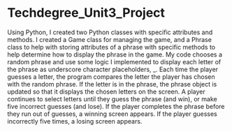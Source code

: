 # Techdegree_Unit3_Project
Using Python, I created two Python classes with specific attributes and methods. I created a Game class for managing the game, and a Phrase class to help with storing attributes of a phrase with specific methods to help determine how to display the phrase in the game.
My code chooses a random phrase and use some logic I implemented to display each letter of the phrase as underscore character placeholders, _.
Each time the player guesses a letter, the program compares the letter the player has chosen with the random phrase. If the letter is in the phrase, the phrase object is updated so that it displays the chosen letters on the screen.
A player continues to select letters until they guess the phrase (and win), or make five incorrect guesses (and lose).
If the player completes the phrase before they run out of guesses, a winning screen appears. If the player guesses incorrectly five times, a losing screen appears.
